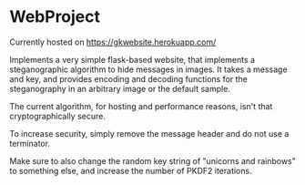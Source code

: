 # WebProject

Currently hosted on https://gkwebsite.herokuapp.com/

Implements a very simple flask-based website, that implements a steganographic algorithm to hide messages in images.
It takes a message and key, and provides encoding and decoding functions for the steganography in an arbitrary image or the default sample.

The current algorithm, for hosting and performance reasons, isn't that cryptographically secure.

To increase security, simply remove the message header and do not use a terminator.

Make sure to also change the random key string of "unicorns and rainbows" to something else, and increase the number of PKDF2 iterations.


